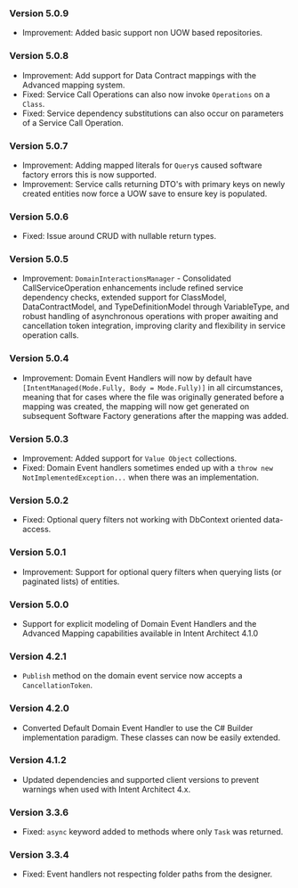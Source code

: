 ### Version 5.0.9

- Improvement: Added basic support non UOW based repositories.

### Version 5.0.8

- Improvement: Add support for Data Contract mappings with the Advanced mapping system.
- Fixed: Service Call Operations can also now invoke `Operations` on a `Class`.
- Fixed: Service dependency substitutions can also occur on parameters of a Service Call Operation.

### Version 5.0.7

- Improvement: Adding mapped literals for `Query`s caused software factory errors this is now supported.
- Improvement: Service calls returning DTO's with primary keys on newly created entities now force a UOW save to ensure key is populated.

### Version 5.0.6

- Fixed: Issue around CRUD with nullable return types.

### Version 5.0.5

- Improvement: `DomainInteractionsManager` - Consolidated CallServiceOperation enhancements include refined service dependency checks, extended support for ClassModel, DataContractModel, and TypeDefinitionModel through VariableType, and robust handling of asynchronous operations with proper awaiting and cancellation token integration, improving clarity and flexibility in service operation calls.

### Version 5.0.4

- Improvement: Domain Event Handlers will now by default have `[IntentManaged(Mode.Fully, Body = Mode.Fully)]` in all circumstances, meaning that for cases where the file was originally generated before a mapping was created, the mapping will now get generated on subsequent Software Factory generations after the mapping was added.

### Version 5.0.3

- Improvement: Added support for `Value Object` collections.
- Fixed: Domain Event handlers sometimes ended up with a `throw new NotImplementedException...` when there was an implementation.

### Version 5.0.2

- Fixed: Optional query filters not working with DbContext oriented data-access.

### Version 5.0.1

- Improvement: Support for optional query filters when querying lists (or paginated lists) of entities.
 
### Version 5.0.0

- Support for explicit modeling of Domain Event Handlers and the Advanced Mapping capabilities available in Intent Architect 4.1.0

### Version 4.2.1

- `Publish` method on the domain event service now accepts a `CancellationToken`.

### Version 4.2.0

- Converted Default Domain Event Handler to use the C# Builder implementation paradigm. These classes can now be easily extended.

### Version 4.1.2

- Updated dependencies and supported client versions to prevent warnings when used with Intent Architect 4.x.

### Version 3.3.6

- Fixed: `async` keyword added to methods where only `Task` was returned.

### Version 3.3.4

- Fixed: Event handlers not respecting folder paths from the designer.